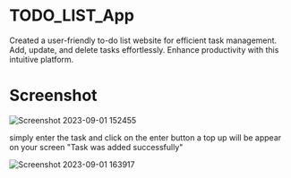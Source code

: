 # TODO_LIST_App
Created a user-friendly to-do list website for efficient task management. Add, update, and delete tasks effortlessly. Enhance productivity with this intuitive platform.

# Screenshot



![Screenshot 2023-09-01 152455](https://github.com/kartik432/TODO_LIST_App/assets/80540292/14ce3fc5-7a7c-489b-bc00-f31abae484bc)

simply enter the task and click on the enter button a top up will be appear on your screen "Task was added successfully"

![Screenshot 2023-09-01 163917](https://github.com/kartik432/TODO_LIST_App/assets/80540292/73dff68d-e1c8-4592-a52e-4f78d4dcb9a5)

